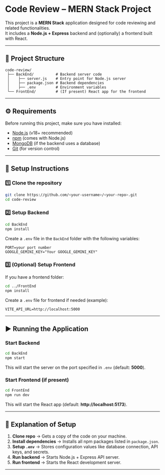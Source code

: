 # Code Review – MERN Stack Project

This project is a **MERN Stack** application designed for code reviewing and related functionalities.  
It includes a **Node.js + Express** backend and (optionally) a frontend built with React.

---

## 📂 Project Structure
```
code-review/
 ├── BackEnd/          # Backend server code
 │    ├── server.js    # Entry point for Node.js server
 │    ├── package.json # Backend dependencies
 │    ├── .env         # Environment variables
 └── FrontEnd/         # (If present) React app for the frontend
```

---

## ⚙️ Requirements

Before running this project, make sure you have installed:

- [Node.js](https://nodejs.org/) (v18+ recommended)
- [npm](https://www.npmjs.com/) (comes with Node.js)
- [MongoDB](https://www.mongodb.com/try/download/community) (if the backend uses a database)
- [Git](https://git-scm.com/) (for version control)

---

## 🚀 Setup Instructions

### 1️⃣ Clone the repository
```bash
git clone https://github.com/<your-username>/<your-repo>.git
cd code-review
```

### 2️⃣ Setup Backend
```bash
cd BackEnd
npm install
```

Create a `.env` file in the `BackEnd` folder with the following variables:
```env
PORT=your port number
GOOGLE_GEMINI_KEY="Your GOOGLE_GEMINI_KEY"

```

### 3️⃣ (Optional) Setup Frontend
If you have a frontend folder:
```bash
cd ../FrontEnd
npm install
```
Create a `.env` file for frontend if needed (example):
```env
VITE_API_URL=http://localhost:5000
```

---

## ▶️ Running the Application

### Start Backend
```bash
cd BackEnd
npm start
```
This will start the server on the port specified in `.env` (default: **5000**).

### Start Frontend (if present)
```bash
cd FrontEnd
npm run dev
```
This will start the React app (default: **http://localhost:5173**).

---

## 📌 Explanation of Setup

1. **Clone repo** → Gets a copy of the code on your machine.
2. **Install dependencies** → Installs all npm packages listed in `package.json`.
3. **Setup `.env`** → Stores configuration values like database connection, API keys, and secrets.
4. **Run backend** → Starts Node.js + Express API server.
5. **Run frontend** → Starts the React development server.

---


